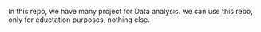 In this repo, we have many project for Data analysis. we can use this repo, only for eductation purposes, nothing else.